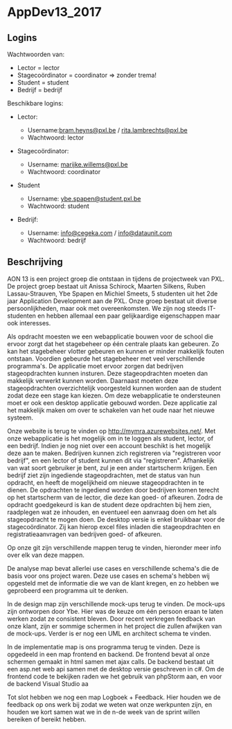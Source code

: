 # AppDev13_2017

## Logins

Wachtwoorden van:
- Lector = lector
- Stagecoördinator = coordinator  => zonder trema!
- Student = student
- Bedrijf = bedrijf

Beschikbare logins:
- Lector:
    - Username:bram.heyns@pxl.be / rita.lambrechts@pxl.be
    - Wachtwoord: lector

- Stagecoördinator: 
    - Username: marijke.willems@pxl.be
    - Wachtwoord: coordinator

- Student
    - Username: ybe.spapen@student.pxl.be
    - Wachtwoord: student

- Bedrijf:
    - Username: info@cegeka.com / info@dataunit.com
    - Wachtwoord: bedrijf






## Beschrijving

AON 13 is een project groep die ontstaan in tijdens de projectweek van PXL. 
De project groep bestaat uit Anissa Schirock, Maarten Silkens, Ruben Lassau-Strauven, 
Ybe Spapen en Michiel Smeets, 5 studenten uit het 2de jaar Application Development aan de PXL.
Onze groep bestaat uit diverse persoonlijkheden, maar ook met overeenkomsten. We zijn nog steeds IT-studenten
en hebben allemaal een paar gelijkaardige eigenschappen maar ook interesses.

Als opdracht moesten we een webapplicatie bouwen voor de school die ervoor zorgt dat het stagebeheer op één centrale plaats kan gebeuren. Zo kan het stagebeheer vlotter gebeuren en kunnen er minder makkelijk fouten ontstaan. Voordien gebeurde het stagebeheer met veel verschillende
programma's. De applicatie moet ervoor zorgen dat bedrijven stageopdrachten kunnen insturen. Deze stageopdrachten moeten dan makkelijk verwerkt kunnen worden.
Daarnaast moeten deze stageopdrachten overzichtelijk voorgesteld kunnen worden aan de student zodat deze een stage kan kiezen.
Om deze webapplicatie te ondersteunen moet er ook een desktop applicatie gebouwd worden. Deze applicatie zal het makkelijk maken
om over te schakelen van het oude naar het nieuwe systeem.

Onze website is terug te vinden op http://mymra.azurewebsites.net/. 
Met onze webapplicatie is het mogelijk om in te loggen als student, lector, of een bedrijf. Indien je nog niet over een account beschikt is het mogelijk deze aan te maken. Bedrijven kunnen zich registreren via "registreren voor bedrijf", en een lector of student kunnen dit via "registreren". 
Afhankelijk van wat soort gebruiker je bent, zul je een ander startscherm krijgen. 
Een bedrijf ziet zijn ingediende stageopdrachten, met de status van hun opdracht, en heeft de mogelijkheid om nieuwe stageopdrachten in te dienen.
De opdrachten te ingediend worden door bedrijven komen terecht op het startscherm van de lector, die deze kan goed- of afkeuren.
Zodra de opdracht goedgekeurd is kan de student deze opdrachten bij hem zien, raadplegen wat ze inhouden, en eventueel een aanvraag doen om het als stageopdracht te mogen doen.
De desktop versie is enkel bruikbaar voor de stagecoördinator. Zij kan hierop excel files inladen die stageopdrachten en registratieaanvragen van bedrijven goed- of afkeuren.

Op onze git zijn verschillende mappen terug te vinden, hieronder meer info over elk van deze mappen.

De analyse map bevat allerlei use cases en verschillende schema's die de basis voor ons project waren.
Deze use cases en schema's hebben wij opgesteld met de informatie die we van de klant kregen, en zo
hebben we geprobeerd een programma uit te denken.

In de design map zijn verschillende mock-ups terug te vinden.
De mock-ups zijn ontworpen door Ybe. Hier was de keuze om één persoon eraan te laten werken zodat ze consistent bleven.
Door recent verkregen feedback van onze klant, zijn er sommige schermen in het project die zullen afwijken van
de mock-ups.
Verder is er nog een UML en architect schema te vinden. 

In de implementatie map is ons programma terug te vinden.
Deze is opgedeeld in een map frontend en backend.
De frontend bevat al onze schermen gemaakt in html samen met ajax calls. 
De backend bestaat uit een asp.net web api samen met de desktop versie geschreven in c#.
Om de frontend code te bekijken raden we het gebruik van phpStorm aan, en voor de backend Visual Studio aa


Tot slot hebben we nog een map Logboek + Feedback. 
Hier houden we de feedback op ons werk bij zodat we weten wat onze werkpunten zijn,
en houden we kort samen wat we in de n-de week van de sprint willen bereiken of bereikt hebben.
